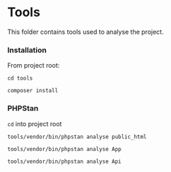 # Tools

This folder contains tools used to analyse the project.

### Installation

From project root:

`cd tools`

`composer install`

### PHPStan

`cd` into project root

`tools/vendor/bin/phpstan analyse public_html`

`tools/vendor/bin/phpstan analyse App`

`tools/vendor/bin/phpstan analyse Api`
